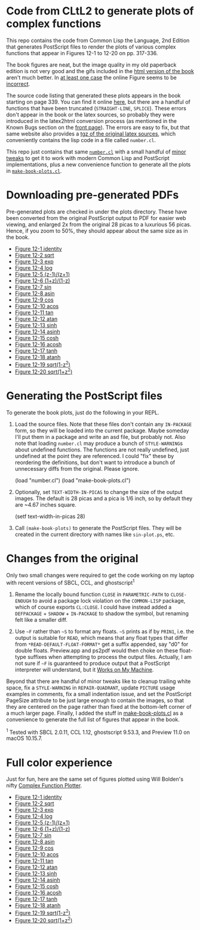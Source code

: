 # Code from CLtL2 to generate plots of complex functions

This repo contains the code from Common Lisp the Language, 2nd Edition that generates PostScript files to render the plots of various complex functions that appear in Figures 12-1 to 12-20 on pp. 317-336.

The book figures are neat, but the image quality in my old paperback edition is not very good and the gifs included in the [html version of the book][cltl2] aren't much better. In [at least one case][cltl2-fig-12-5] the online Figure seems to be [incorrect](https://github.com/appleby/cltl2-book-plots/blob/master/make-book-plots.cl#L7).

The source code listing that generated these plots appears in the book starting on page 339. You can find it online [here][cltl2-12.5.3], but there are a handful of functions that have been truncated (`STRAIGHT-LINE`, `SPLICE`). These errors don't appear in the book or the latex sources, so probably they were introduced in the latex2html conversion process (as mentioned in the Known Bugs section on the [front page][cltl2]). The errors are easy to fix, but that same website also provides a [tgz of the original latex sources][cltl2-tgz], which conveniently contains the lisp code in a file called `number.cl`.

This repo just contains that same [`number.cl`](number.cl) with a small handful of [minor tweaks](#changes-from-the-original) to get it to work with modern Common Lisp and PostScript implementations, plus a new convenience function to generate all the plots in [`make-book-plots.cl`](make-book-plots.cl).

# Downloading pre-generated PDFs

Pre-generated plots are checked in under the plots directory. These have been converted from the original PostScript output to PDF for easier web viewing, and enlarged 2x from the original 28 picas to a luxurious 56 picas. Hence, if you zoom to 50%, they should appear about the same size as in the book.

* [Figure 12-1 identity](plots/identity-plot.pdf)
* [Figure 12-2 sqrt](plots/sqrt-plot.pdf)
* [Figure 12-3 exp](plots/exp-plot.pdf)
* [Figure 12-4 log](plots/log-plot.pdf)
* [Figure 12-5 (z-1)/(z+1)](plots/minus-one-over-plus-one-plot.pdf)
* [Figure 12-6 (1+z)/(1-z) ](plots/one-plus-over-one-minus-plot.pdf)
* [Figure 12-7 sin](plots/sin-plot.pdf)
* [Figure 12-8 asin](plots/asin-plot.pdf)
* [Figure 12-9 cos](plots/cos-plot.pdf)
* [Figure 12-10 acos](plots/acos-plot.pdf)
* [Figure 12-11 tan](plots/tan-plot.pdf)
* [Figure 12-12 atan](plots/atan-plot.pdf)
* [Figure 12-13 sinh](plots/sinh-plot.pdf)
* [Figure 12-14 asinh](plots/asinh-plot.pdf)
* [Figure 12-15 cosh](plots/cosh-plot.pdf)
* [Figure 12-16 acosh](plots/acosh-plot.pdf)
* [Figure 12-17 tanh](plots/tanh-plot.pdf)
* [Figure 12-18 atanh](plots/atanh-plot.pdf)
* [Figure 12-19 sqrt(1-z<sup>2</sup>)](plots/sqrt-square-minus-one-plot.pdf)
* [Figure 12-20 sqrt(1+z<sup>2</sup>)](plots/sqrt-one-plus-square-plot.pdf)

# Generating the PostScript files

To generate the book plots, just do the following in your REPL.

1. Load the source files. Note that these files don't contain any `IN-PACKAGE` form, so they will be loaded into the current package. Maybe someday I'll put them in a package and write an asd file, but probably not. Also note that loading `number.cl` may produce a bunch of `STYLE-WARNING`s about undefined functions. The functions are not really undefined, just undefined at the point they are referenced. I could "fix" these by reordering the definitions, but don't want to introduce a bunch of unnecessary diffs from the original. Please ignore.

    (load "number.cl")
    (load "make-book-plots.cl")

2. Optionally, set `TEXT-WIDTH-IN-PICAS` to change the size of the output images. The default is 28 picas and a pica is 1/6 inch, so by default they are ~4.67 inches square.

    (setf text-width-in-picas 28)

3. Call `(make-book-plots)` to generate the PostScript files. They will be created in the current directory with names like `sin-plot.ps`, etc.

# Changes from the original

Only two small changes were required to get the code working on my laptop with recent versions of SBCL, CCL, and ghostscript<sup>1</sup>

1. Rename the locally bound function `CLOSE` in `PARAMETRIC-PATH` to `CLOSE-ENOUGH` to avoid a package lock violation on the `COMMON-LISP` package, which of course exports `CL:CLOSE`. I could have instead added a `DEFPACKAGE` + `SHADOW` + `IN-PACKAGE` to shadow the symbol, but renaming felt like a smaller diff.

2. Use `~F` rather than `~S` to format any floats. `~S` prints as if by `PRIN1`, i.e. the output is suitable for `READ`, which means that any float types that differ from `*READ-DEFAULT-FLOAT-FORMAT*` get a suffix appended, say "d0" for double floats. Preview.app and ps2pdf would then choke on these float-type suffixes when attempting to process the output files. Actually, I am not sure if `~F` is guaranteed to produce output that a PostScript interpreter will understand, but it [Works on My Machine][WOMM].

Beyond that there are handful of minor tweaks like to cleanup trailing white space, fix a `STYLE-WARNING` in `REPAIR-QUADRANT`, update `PICTURE` usage examples in comments, fix a small indentation issue, and set the PostScript PageSize attribute to be just large enough to contain the images, so that they are centered on the page rather than fixed at the bottom-left corner of a much larger page. Finally, I added the stuff in [make-book-plots.cl](make-book-plots.cl) as a convenience to generate the full list of figures that appear in the book.

<sup>1</sup> Tested with SBCL 2.0.11, CCL 1.12, ghostscript 9.53.3, and Preview 11.0 on macOS 10.15.7.

# Full color experience

Just for fun, here are the same set of figures plotted using Will Bolden's nifty [Complex Function Plotter][CFP].

* [Figure 12-1 identity](https://people.ucsc.edu/~wbolden/complex/#z)
* [Figure 12-2 sqrt](https://people.ucsc.edu/~wbolden/complex/#sqrt(z))
* [Figure 12-3 exp](https://people.ucsc.edu/~wbolden/complex/#exp(z))
* [Figure 12-4 log](https://people.ucsc.edu/~wbolden/complex/#log(z))
* [Figure 12-5 (z-1)/(z+1)](https://people.ucsc.edu/~wbolden/complex/#(z-1)/(z+1))
* [Figure 12-6 (1+z)/(1-z) ](https://people.ucsc.edu/~wbolden/complex/#(1+z)/(1-z))
* [Figure 12-7 sin](https://people.ucsc.edu/~wbolden/complex/#sin(z))
* [Figure 12-8 asin](https://people.ucsc.edu/~wbolden/complex/#asin(z))
* [Figure 12-9 cos](https://people.ucsc.edu/~wbolden/complex/#cos(z))
* [Figure 12-10 acos](https://people.ucsc.edu/~wbolden/complex/#acos(z))
* [Figure 12-11 tan](https://people.ucsc.edu/~wbolden/complex/#tan(z))
* [Figure 12-12 atan](https://people.ucsc.edu/~wbolden/complex/#atan(z))
* [Figure 12-13 sinh](https://people.ucsc.edu/~wbolden/complex/#sinh(z))
* [Figure 12-14 asinh](https://people.ucsc.edu/~wbolden/complex/#asinh(z))
* [Figure 12-15 cosh](https://people.ucsc.edu/~wbolden/complex/#cosh(z))
* [Figure 12-16 acosh](https://people.ucsc.edu/~wbolden/complex/#acosh(z))
* [Figure 12-17 tanh](https://people.ucsc.edu/~wbolden/complex/#tanh(z))
* [Figure 12-18 atanh](https://people.ucsc.edu/~wbolden/complex/#atanh(z))
* [Figure 12-19 sqrt(1-z<sup>2</sup>)](https://people.ucsc.edu/~wbolden/complex/#sqrt(1-z*z))
* [Figure 12-20 sqrt(1+z<sup>2</sup>)](https://people.ucsc.edu/~wbolden/complex/#sqrt(1+z*z))

[cltl2]:https://www.cs.cmu.edu/Groups/AI/html/cltl/cltl2.html

[cltl2-tgz]:https://web.archive.org/web/20210126135655/http://www.cs.cmu.edu/afs/cs.cmu.edu/project/ai-repository/ai/lang/lisp/doc/cltl/cltl_src.tgz

[cltl2-12.5.3]:https://web.archive.org/web/20210123234031/https://www.cs.cmu.edu/Groups/AI/html/cltl/clm/node129.html

[cltl2-fig-12-5]:https://web.archive.org/web/20160123034430/https://www.cs.cmu.edu/Groups/AI/html/cltl/clm/_24769_figure12594.gif

[WOMM]:https://blog.codinghorror.com/the-works-on-my-machine-certification-program/

[CFP]:https://people.ucsc.edu/~wbolden/complex
